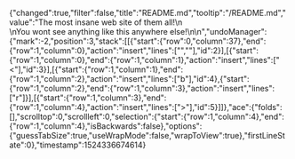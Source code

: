 {"changed":true,"filter":false,"title":"README.md","tooltip":"/README.md","value":"The most insane web site of them all!\n<br>\nYou wont see anything like this anywhere else!\n\n","undoManager":{"mark":-2,"position":3,"stack":[[{"start":{"row":0,"column":37},"end":{"row":1,"column":0},"action":"insert","lines":["",""],"id":2}],[{"start":{"row":1,"column":0},"end":{"row":1,"column":1},"action":"insert","lines":["<"],"id":3}],[{"start":{"row":1,"column":1},"end":{"row":1,"column":2},"action":"insert","lines":["b"],"id":4},{"start":{"row":1,"column":2},"end":{"row":1,"column":3},"action":"insert","lines":["r"]}],[{"start":{"row":1,"column":3},"end":{"row":1,"column":4},"action":"insert","lines":[">"],"id":5}]]},"ace":{"folds":[],"scrolltop":0,"scrollleft":0,"selection":{"start":{"row":1,"column":4},"end":{"row":1,"column":4},"isBackwards":false},"options":{"guessTabSize":true,"useWrapMode":false,"wrapToView":true},"firstLineState":0},"timestamp":1524336674614}